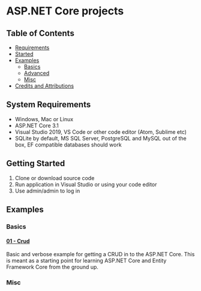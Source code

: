 # ASP.NET Core projects


## Table of Contents
+ [Requirements](#Requirements)
+ [Started](#Started)
+ [Examples](#Examples)
    + [Basics](#Basics)
    + [Advanced](#Advanced)
    + [Misc](#Misc)
+ [Credits and Attributions](#CreditsAttributions)



## <a name="Requirements"></a> System Requirements

* Windows, Mac or Linux
* ASP.NET Core 3.1
* Visual Studio 2019, VS Code or other code editor (Atom, Sublime etc)
* SQLite by default, MS SQL Server, PostgreSQL and MySQL out of the box, EF compatible databases should work


## <a name="Started"></a> Getting Started

1. Clone or download source code
2. Run application in Visual Studio or using your code editor
3. Use admin/admin to log in




## <a name="Examples"></a> Examples

### <a name="Basics"></a> Basics

#### [01 - Crud](Crud.md)
Basic and verbose example for getting a CRUD in to the ASP.NET Core. This is meant as a starting 
point for learning ASP.NET Core and Entity Framework Core from the ground up.


### <a name="Misc"></a> Misc
